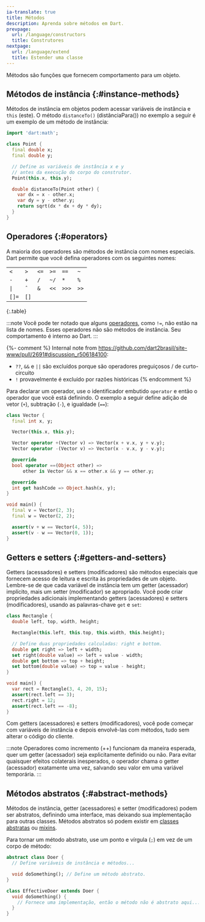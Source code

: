 ```yaml
---
ia-translate: true
title: Métodos
description: Aprenda sobre métodos em Dart.
prevpage:
  url: /language/constructors
  title: Construtores
nextpage:
  url: /language/extend
  title: Estender uma classe
---
```


<?code-excerpt replace="/ *\/\/\s+ignore_for_file:[^\n]+\n//g; /(^|\n) *\/\/\s+ignore:[^\n]+\n/$1/g; /(\n[^\n]+) *\/\/\s+ignore:[^\n]+\n/$1\n/g"?>

Métodos são funções que fornecem comportamento para um objeto.

## Métodos de instância {:#instance-methods}

Métodos de instância em objetos podem acessar variáveis de instância e `this` (este).
O método `distanceTo()` (distânciaPara()) no exemplo a seguir é um exemplo de um
método de instância:

<?code-excerpt "misc/lib/language_tour/classes/point.dart (class-with-distance-to)" plaster="none"?>
```dart
import 'dart:math';

class Point {
  final double x;
  final double y;

  // Define as variáveis de instância x e y
  // antes da execução do corpo do construtor.
  Point(this.x, this.y);

  double distanceTo(Point other) {
    var dx = x - other.x;
    var dy = y - other.y;
    return sqrt(dx * dx + dy * dy);
  }
}
```

## Operadores {:#operators}

A maioria dos operadores são métodos de instância com nomes especiais.
Dart permite que você defina operadores com os seguintes nomes:

|       |      |      |      |       |      |
|-------|------|------|------|-------|------|
| `<`   | `>`  | `<=` | `>=` | `==`  | `~`  |
| `-`   | `+`  | `/`  | `~/` | `*`   | `%`  |
| `\|`  | `ˆ`  | `&`  | `<<` | `>>>` | `>>` |
| `[]=` | `[]` |      |      |       |      |

{:.table}

:::note
Você pode ter notado que alguns [operadores][operators], como `!=`, não estão na
lista de nomes. Esses operadores não são métodos de instância.
Seu comportamento é interno ao Dart.
:::

{%- comment %}
  Internal note from https://github.com/dart2brasil/site-www/pull/2691#discussion_r506184100:
  -  `??`, `&&` e `||` são excluídos porque são operadores preguiçosos / de curto-circuito
  - `!` provavelmente é excluído por razões históricas
{% endcomment %}

Para declarar um operador, use o identificador embutido
`operator` e então o operador que você está definindo.
O exemplo a seguir define adição de vetor (`+`), subtração (`-`),
e igualdade (`==`):

<?code-excerpt "misc/lib/language_tour/classes/vector.dart"?>
```dart
class Vector {
  final int x, y;

  Vector(this.x, this.y);

  Vector operator +(Vector v) => Vector(x + v.x, y + v.y);
  Vector operator -(Vector v) => Vector(x - v.x, y - v.y);

  @override
  bool operator ==(Object other) =>
      other is Vector && x == other.x && y == other.y;

  @override
  int get hashCode => Object.hash(x, y);
}

void main() {
  final v = Vector(2, 3);
  final w = Vector(2, 2);

  assert(v + w == Vector(4, 5));
  assert(v - w == Vector(0, 1));
}
```


## Getters e setters {:#getters-and-setters}

Getters (acessadores) e setters (modificadores) são métodos especiais que fornecem acesso
de leitura e escrita às propriedades de um objeto. Lembre-se de que cada variável de instância tem
um getter (acessador) implícito, mais um setter (modificador) se apropriado. Você pode criar
propriedades adicionais implementando getters (acessadores) e setters (modificadores), usando as
palavras-chave `get` e `set`:

<?code-excerpt "misc/lib/language_tour/classes/rectangle.dart"?>
```dart
class Rectangle {
  double left, top, width, height;

  Rectangle(this.left, this.top, this.width, this.height);

  // Define duas propriedades calculadas: right e bottom.
  double get right => left + width;
  set right(double value) => left = value - width;
  double get bottom => top + height;
  set bottom(double value) => top = value - height;
}

void main() {
  var rect = Rectangle(3, 4, 20, 15);
  assert(rect.left == 3);
  rect.right = 12;
  assert(rect.left == -8);
}
```

Com getters (acessadores) e setters (modificadores), você pode começar com variáveis de instância e depois
envolvê-las com métodos, tudo sem alterar o código do cliente.

:::note
Operadores como incremento (++) funcionam da maneira esperada, quer um
getter (acessador) seja explicitamente definido ou não. Para evitar quaisquer efeitos colaterais
inesperados, o operador chama o getter (acessador) exatamente uma vez, salvando seu valor
em uma variável temporária.
:::

## Métodos abstratos {:#abstract-methods}

Métodos de instância, getter (acessadores) e setter (modificadores) podem ser abstratos, definindo uma
interface, mas deixando sua implementação para outras classes.
Métodos abstratos só podem existir em [classes abstratas][abstract classes] ou [mixins][mixins].

Para tornar um método abstrato, use um ponto e vírgula (`;`) em vez de um corpo de método:

<?code-excerpt "misc/lib/language_tour/classes/doer.dart"?>
```dart
abstract class Doer {
  // Define variáveis de instância e métodos...

  void doSomething(); // Define um método abstrato.
}

class EffectiveDoer extends Doer {
  void doSomething() {
    // Fornece uma implementação, então o método não é abstrato aqui...
  }
}
```

[operators]: /language/operators
[abstract classes]: /language/class-modifiers#abstract
[mixins]: /language/mixins
